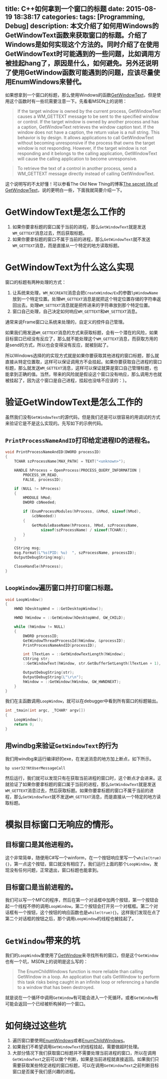 title: C++如何拿到一个窗口的标题
date: 2015-08-19 18:38:17
categories:
tags: [Programming, Debug]
description: 本文介绍了如何用Windows的GetWindowText函数来获取窗口的标题。介绍了Windows是如何实现这个方法的。同时介绍了在使用GetWindowText时可能遇到的一些问题，比如调用方被挂起hang了，原因是什么，如何避免。另外还说明了使用GetWindow函数可能遇到的问题，应该尽量使用EnumWindows来替代。
---
如果想拿到一个窗口的标题，那么使用Windows的函数[GetWindowText](https://msdn.microsoft.com/en-us/library/windows/desktop/ms633520%28v=vs.85%29.aspx)，但是使用这个函数时有一些坑需要注意一下。先看看MSDN上的说明：

> If the target window is owned by the current process, GetWindowText causes a WM_GETTEXT message to be sent to the specified window or control. If the target window is owned by another process and has a caption, GetWindowText retrieves the window caption text. If the window does not have a caption, the return value is a null string. This behavior is by design. It allows applications to call GetWindowText without becoming unresponsive if the process that owns the target window is not responding. However, if the target window is not responding and it belongs to the calling application, GetWindowText will cause the calling application to become unresponsive.

> To retrieve the text of a control in another process, send a WM_GETTEXT message directly instead of calling GetWindowText. 

这个说明写的不太好懂！可以参看The Old New Thing的博客[The secret life of GetWindowText](http://blogs.msdn.com/b/oldnewthing/archive/2003/08/21/54675.aspx)，说的更明白一些，下面我就简要介绍一下。

# GetWindowText是怎么工作的

1. 如果你要拿标题的窗口属于当前的进程，那么`GetWindowText`就是发送`WM_GETTEXT`消息过去，然后获取标题。
2. 如果你要拿标题的窗口不属于当前的进程，那么`GetWindowText`就不发送`WM_GETTEXT`消息，而是直接从一个特定的地方读取标题。

# GetWindowText为什么这么实现

窗口的标题有两种处理的方式：  
1. 让系统来处理，`WM_NCCREATE`消息会把`CreateWindow/Ex`的参数`lpWindowName`放到一个特定位置。处理`WM_GETTEXT`消息是就把这个特定位置存储的字符串返回出去。处理`WM_SETTEXT`消息就是把传进来的字符串放到那个特定位置。  
1. 窗口自己处理，自己决定如何响应`WM_GETTEXT`和`WM_SETTEXT`消息。

通常来说Frame窗口让系统来处理的，自定义的控件自己管理。

如果我们用发送`WM_GETTEXT`消息的方式来获取标题，会有一个潜在的风险，如果目标窗口已经没有反应了，那么就不能处理这个`WM_GETTEXT`消息，而获取方用的是send的方式，所以也会变得没有反应，就被刮起了。

所以Windows选择的的实现方式就是如果你要获取其他进程的窗口标题，那么就直接从特定位置取，这样可以保证调用方不会挂起。如果你要获取自己进程的窗口标题，那么就发送`WM_GETTEXT`消息，这样可以保证就算是窗口自己管理标题，也能拿到正确的值。当然，带来的风险就是假设这个窗口没有响应，那么调用方也就被挂起了，因为这个窗口是自己进程，挂起也没啥不应该的：）。

# 验证GetWindowText是怎么工作的

虽然我们没有`GetWindowText`的源代码，但是我们还是可以很容易的用调试的方式来验证它是不是这么实现的。先写如下的示例代码。

## `PrintProcessNameAndID`打印给定进程ID的进程名。

```cpp
void PrintProcessNameAndID(DWORD processID)
{
    TCHAR szProcessName[MAX_PATH] = TEXT("<unknown>");

    HANDLE hProcess = OpenProcess(PROCESS_QUERY_INFORMATION |
        PROCESS_VM_READ,
        FALSE, processID);

    if (NULL != hProcess)
    {
        HMODULE hMod;
        DWORD cbNeeded;

        if (EnumProcessModules(hProcess, &hMod, sizeof(hMod),
            &cbNeeded))
        {
            GetModuleBaseName(hProcess, hMod, szProcessName,
                sizeof(szProcessName) / sizeof(TCHAR));
        }
    }

    CString msg;
    msg.Format(L"%s(PID: %u)  ", szProcessName, processID);
    OutputDebugString(msg);

    CloseHandle(hProcess);
}
```

## `LoopWindow`遍历窗口并打印窗口标题。

```cpp
void LoopWindow()
{
    HWND hDesktopWnd = ::GetDesktopWindow();

    HWND hWindow = ::GetWindow(hDesktopWnd, GW_CHILD);

    while (hWindow != NULL)
    {
        DWORD processID;
        GetWindowThreadProcessId(hWindow, &processID);
        PrintProcessNameAndID(processID);

        int lTextLen = ::GetWindowTextLength(hWindow);
        CString str;
        ::GetWindowText(hWindow, str.GetBufferSetLength(lTextLen + 1), lTextLen + 1);

        OutputDebugString(str);
        OutputDebugString(L"\r\n");
        hWindow = ::GetWindow(hWindow, GW_HWNDNEXT);
    }
}
```

我们在主函数调用`LoopWindow`，就可以在debugger中看到所有窗口的标题输出。

```cpp
int _tmain(int argc, _TCHAR* argv[])
{
    LoopWindow();
	return 0;
}
```

## 用windbg来验证`GetWindowText`的行为

我们用windbg来运行编译好的exe，在发送消息的地方加上断点，如下所示。

```
bp user32!NtUserMessageCall
```

然后运行，我们就可以发现只有在获取当前进程的窗口时，这个断点才会进来。这就验证了如果你要拿标题的窗口属于当前的进程，那么`GetWindowText`就是发送`WM_GETTEXT`消息过去，然后获取标题。如果你要拿标题的窗口不属于当前的进程，那么`GetWindowText`就不发送`WM_GETTEXT`消息，而是直接从一个特定的地方读取标题。

# 模拟目标窗口无响应的情形。

## 目标窗口是其他进程的。

这个非常简单，随便用C#写一个winform，在一个按钮响应里写一个`while(true){}`，第一点这个按钮，窗口就没有相应了。我们运行上面的那个`LoopWindow`，发现没有任何问题，正常退出，窗口标题也能拿到。

## 目标窗口是当前进程的。

我们可以写一个MFC的程序，然后在第一个对话框中加两个按钮，第一个按钮会起一个线程不停的调用`LoopWindow`，第二个按钮会打开另一个对框框。第二个对话框有一个按钮，这个按钮的响应函数也是`while(true){}`。这样我们发现在点了第二个对话框的按钮之后，那个调用`LoopWindow`的线程也被挂起了。

# `GetWindow`带来的坑

我们的`LoopWindow`里使用了[GetWindow](https://msdn.microsoft.com/en-gb/library/windows/desktop/ms633515.asphttps://msdn.microsoft.com/en-gb/library/windows/desktop/ms633515.aspx)来寻找所有的窗口，但是这个`GetWindow`也有一个坑，MSDN上的说明是这么写的：

> The EnumChildWindows function is more reliable than calling GetWindow in a loop. An application that calls GetWindow to perform this task risks being caught in an infinite loop or referencing a handle to a window that has been destroyed. 

就是说在一个循环中调用`GetWindow`有可能会进入一个死循环。或者`GetWindow`有可能会返回一个已经被析构掉的一个窗口。

# 如何绕过这些坑

1. 遍历窗口要使用[EnumWindows](https://msdn.microsoft.com/en-gb/library/windows/desktop/ms633497.aspx)或者[EnumChildWindows](https://msdn.microsoft.com/en-gb/library/windows/desktop/ms633494.aspx)。  
1. 如果我们不希望调用`GetWindowText`的线程挂起，需要做超时处理。  
1. 大部分情况下我们获取窗口标题并不需要处理当前进程的窗口，所以在调用`GetWindowText`之前可以做个判断，如果是当前进程就直接返回。如果我们只需要获取某些特定进程的窗口标题，可以在调用`GetWindowText`之前判断目标窗口是否属于我们感兴趣的进程。  












































